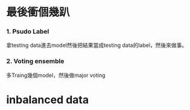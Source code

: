 # 最後衝個幾趴
### 1. Psudo Label
拿testing data進去model然後把結果當成testing data的label，然後來做事。


### 2. Voting ensemble
多Traing幾個model，然後做major voting


# inbalanced data
